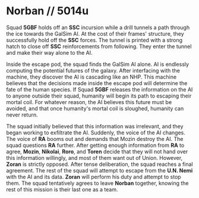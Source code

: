 # Norban // 5014u

Squad **5GBF** holds off an **SSC** incursion while a drill tunnels a path through the ice towards the GalSim AI. At the cost of their frames' structure, they successfully hold off the **SSC** forces. The tunnel is printed with a strong hatch to close off **SSC** reinforcements from following. They enter the tunnel and make their way alone to the AI. 

Inside the escape pod, the squad finds the GalSim AI alone. AI is endlessly computing the potential futures of the galaxy. After interfacing with the machine, they discover the AI is cascading like an NHP. This machine believes that the decisions made inside the escape pod will determine the fate of the human species. If Squad **5GBF** releases the information on the AI to anyone outside their squad, humanity will begin its path to escaping their mortal coil. For whatever reason, the AI believes this future must be avoided, and that once humanity's mortal coil is sloughed, humanity can never return.

The squad initially believed that this information was irrelevant, and they began working to exfiltrate the AI. Suddenly, the voice of the AI changes. The voice of **RA** booms out and demands that Mozin destroy the AI. The squad questions **RA** further. After getting enough information from **RA** to agree, **Mozin**, **Nikolai**, **Roro**, and **Toren** decide that they will not hand over this information willingly, and most of them want out of Union. However, **Zoran** is strictly opposed. After tense deliberation, the squad reaches a final agreement. The rest of the squad will attempt to escape from the **U.N. Nemi** with the AI and its data. **Zoran** will perform his duty and attempt to stop them. The squad tentatively agrees to leave **Norban** together, knowing the rest of this mission is their last one as a team.
